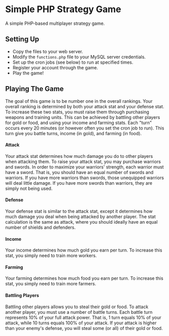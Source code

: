 # Simple PHP Strategy Game

A simple PHP-based multiplayer strategy game.

## Setting Up

* Copy the files to your web server.
* Modify the ```functions.php``` file to your MySQL server credentials.
* Set up the cron jobs (see below) to run at specified times.
* Register your account through the game.
* Play the game!

## Playing The Game

The goal of this game is to be number one in the overall rankings. Your overall ranking is determined by both your attack stat and your defense stat. To increase these two stats, you must raise them through purchasing weapons and training units. This can be achieved by battling other players for gold or food, and using your income and farming stats. Each "turn" occurs every 20 minutes (or however often you set the cron job to run). This turn give you battle turns, income (in gold), and farming (in food).

#### Attack

Your attack stat determines how much damage you do to other players when attacking them. To raise your attack stat, you may purchase warriors and swords. In order to maximize your warriors' strength, each warrior must have a sword. That is, you should have an equal number of swords and warriors. If you have more warriors than swords, those unequipped warriors will deal little damage. If you have more swords than warriors, they are simply not being used.

#### Defense

Your defense stat is similar to the attack stat, except it determines how much damage you deal when being attacked by another player. The stat calculation is the same as attack, where you should ideally have an equal number of shields and defenders.

#### Income

Your income determines how much gold you earn per turn. To increase this stat, you simply need to train more workers.

#### Farming

Your farming determines how much food you earn per turn. To increase this stat, you simply need to train more farmers.

#### Battling Players

Battling other players allows you to steal their gold or food. To attack another player, you must use a number of battle turns. Each battle turn represents 10% of your full attack power. That is, 1 turn equals 10% of your attack, while 10 turns equals 100% of your attack. If your attack is higher than your enemy's defense, you will steal some (or all) of their gold or food.